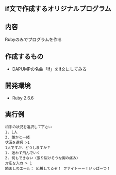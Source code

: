 ## if文で作成するオリジナルプログラム

## 内容
Rubyのみでプログラムを作る

## 作成するもの
- DAPUMPの名曲「if」をif文にしてみる

## 開発環境
-  Ruby 2.6.6

## 実行例

```
相手の状況を選択して下さい
1. 1人
2. 誰かと一緒
状況を選択 >1
1人ですが、どうしますか？
1. 迷わず飛んでいく
2. 何もできない（張り裂けそうな胸の痛み）
対応を入力 > 1
励ましのエール： 応援してるぞ！ ファイトーー！いっぱーつ！
```
